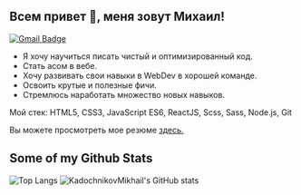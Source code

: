 ## Всем привет 👋, меня зовут Михаил!
[![Gmail Badge](https://img.shields.io/badge/-mihaKaDAl2003@gmail.com-c14438?style=flat&logo=Gmail&logoColor=white&link=mailto:mihaKaDAl2003@gmail.com)](mailto:mihaKaDAl2003@gmail.com) 

<ul>
  <li>Я хочу научиться писать чистый и оптимизированный код.<br></li>
  <li>Стать асом в вебе.<br></li>
  <li>Хочу развивать свои навыки в WebDev в хорошей команде.<br></li>
  <li>Освоить  крутые и полезные фичи.<br></li>
  <li>Стремлюсь наработать множество новых навыков.<br></li>
</ul>  

Мой стек: HTML5, CSS3, JavaScript ES6, ReactJS, Scss, Sass, Node.js, Git</p><p align='left'> Вы можете просмотреть мое резюме <a href='https://ekaterinburg.hh.ru/resume/bf92e40fff09bbdad80039ed1f70656e4a634d?disableBrowserCache=true&hhtmFrom=resume_list&print=true ' target=_blank><u>здесь</u>.</a></p>
## Some of my Github Stats

![Top Langs](https://github-readme-stats.vercel.app/api/top-langs/?username=KadochnikovMikhail&show_icons=true)
![KadochnikovMikhail's GitHub stats](https://github-readme-stats.vercel.app/api?username=KadochnikovMikhail)
